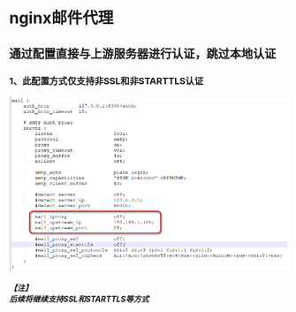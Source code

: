 
# nginx邮件代理

## 通过配置直接与上游服务器进行认证，跳过本地认证

### 1、此配置方式仅支持非SSL和非STARTTLS认证

![照片1](https://github.com/gchs2012/nginx-mail-proxy/blob/master/conf/照片1.png)

***【注】<br>***
***后续将继续支持SSL和STARTTLS等方式<br>***
